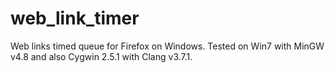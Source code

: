 # web_link_timer
Web links timed queue for Firefox on Windows. Tested on Win7 with MinGW v4.8 and also Cygwin 2.5.1 with Clang v3.7.1.
